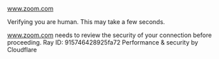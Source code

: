 www.zoom.com

Verifying you are human. This may take a few seconds.

www.zoom.com needs to review the security of your connection before proceeding.
Ray ID: 915746428925fa72
Performance & security by Cloudflare